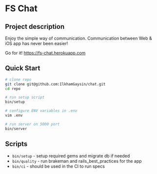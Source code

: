 # FS Chat

## Project description

Enjoy the simple way of communication.
Communication between Web & iOS app has never been easier!

Go for it!
https://fs-chat.herokuapp.com

## Quick Start

```bash
# clone repo
git clone git@github.com:IlkhamGaysin/chat.git
cd repo

# run setup script
bin/setup

# configure ENV variables in .env
vim .env

# run server on 5000 port
bin/server
```

## Scripts

* `bin/setup` - setup required gems and migrate db if needed
* `bin/quality` - run brakeman and rails_best_practices for the app
* `bin/ci` - should be used in the CI to run specs
